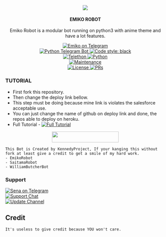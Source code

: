 <p align="center">
  <img src="https://telegra.ph/file/5a180a318e09d49295c8e.jpg">
</p>

<h4><p align="center"> EMIKO ROBOT </p></h4>

<p align="center">Emiko Robot is a modular bot running on python3 with anime theme and have a lot features.</p>

<p align="center">
<a href="https://t.me/Aikarobot"> <img src="https://img.shields.io/badge/Emiko-Robot-blue?&logo=telegram" alt="Emiko on Telegram" /> </a><br>
<a href="https://python-telegram-bot.org"> <img src="https://img.shields.io/badge/PTB-13.13-white?&style=flat-round&logo=github" alt="Python Telegram Bot" /> </a>
<a href="https://github.com/psf/black"><img alt="Code style: black" src="https://img.shields.io/badge/code%20style-black-000000.svg"></a><br>
<a href="https://docs.telethon.dev"> <img src="https://img.shields.io/badge/Telethon-1.24.0-red?&style=flat-round&logo=github" alt="Telethon" /> </a>
<a href="https://docs.python.org"> <img src="https://img.shields.io/badge/Python-3.10.5-purple?&style=flat-round&logo=python" alt="Python" /> </a><br>
<a href="https://GitHub.com/kennedy-ex/EmikoRobot"> <img src="https://img.shields.io/badge/Maintained-Yash-yellow.svg" alt="Maintenance" /> </a><br>
<a href="https://github.com/kennedy-ex/EmikoRobot/blob/main/LICENSE"> <img src="https://img.shields.io/badge/License-GPLv3-blue.svg" alt="License" /> </a>
<a href="https://makeapullrequest.com"> <img src="https://img.shields.io/badge/PRs-Welcome-blue.svg?style=flat-round" alt="PRs" /> </a>
</p>

### TUTORIAL

- First fork this repository.
- Then change the deploy link bellow.
- This step must be doing because mine link is violates the salesforce acceptable use.
- You can just change the name of github on deploy link and done, the repos able to deploy on heroku.
- Full Tutorial - [![Full Tutorial](https://img.shields.io/badge/Watch%20Now-blue)](https://youtu.be/GMaYMYhf_Vk)

<p align="center"><a href="https://dashboard.heroku.com/new?template=https://github.com/IndomieGorengSatu/EmikokRobot"> <img 
src="https://img.shields.io/badge/Deploy%20To%20Heroku-red?style=flat&logo=heroku" width="210" height="34.45" /></a></p>


```
This Bot is Created by KennedyProject, If your kanging this without fork at least give a credit to get a smile of my hard work. 
- EmikoRobot
- SaitamaRobot 
- WilliamButcherBot
```

### Support
<p>
<a href="https://t.me/usernot4found"> <img src="https://img.shields.io/badge/Sena-Ex-blue?&logo=telegram" alt="Sena on Telegram" /> </a><br>
<a href="https://t.me/EmikoSupport"> <img src="https://img.shields.io/badge/Support-Chat-blue?&logo=telegram" alt="Support Chat" /> </a><br>
<a href="https://t.me/KennedyProject"> <img src="https://img.shields.io/badge/Update-Channel-blue?&logo=telegram" alt="Update Channel" /> </a><br>
</p>

## Credit 

```
It's useless to give credit because YOU won't care.
```
